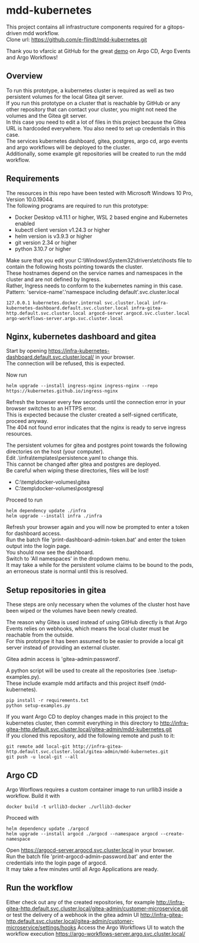 # mdd-kubernetes
This project contains all infrastructure components required for a gitops-driven mdd workflow.  
Clone url: https://github.com/e-flindt/mdd-kubernetes.git  

Thank you to vfarcic at GitHub for the great [demo](https://github.com/vfarcic/argo-combined-demo) on Argo CD, Argo Events and Argo Workflows!

## Overview

To run this prototype, a kubernetes cluster is required as well as two persistent volumes for the local Gitea git server.  
If you run this prototype on a cluster that is reachable by GitHub or any other repository that can contact your cluster, you might not need the volumes and the Gitea git server.  
In this case you need to edit a lot of files in this project because the Gitea URL is hardcoded everywhere.
You also need to set up credentials in this case.  
The services kubernetes dashboard, gitea, postgres, argo cd, argo events and argo workflows will be deployed to the cluster.  
Additionally, some example git repositories will be created to run the mdd workflow.

## Requirements

The resources in this repo have been tested with Microsoft Windows 10 Pro, Version 10.0.19044.  
The following programs are required to run this prototype:

- Docker Desktop v4.11.1 or higher, WSL 2 based engine and Kubernetes enabled
- kubectl client version v1.24.3 or higher
- helm version is v3.9.3 or higher
- git version 2.34 or higher
- python 3.10.7 or higher

Make sure that you edit your C:\Windows\System32\drivers\etc\hosts file to contain the following hosts pointing towards the cluster.  
These hostnames depend on the service names and namespaces in the cluster and are not defined by Ingress.  
Rather, Ingress needs to conform to the kubernetes naming in this case.  
Pattern: 'service-name'.'namespace including default'.svc.cluster.local  
```
127.0.0.1 kubernetes.docker.internal svc.cluster.local infra-kubernetes-dashboard.default.svc.cluster.local infra-gitea-http.default.svc.cluster.local argocd-server.argocd.svc.cluster.local argo-workflows-server.argo.svc.cluster.local
```

## Nginx, kubernetes dashboard and gitea

Start by opening https://infra-kubernetes-dashboard.default.svc.cluster.local/ in your browser.  
The connection will be refused, this is expected.  

Now run 
```
helm upgrade --install ingress-nginx ingress-nginx --repo https://kubernetes.github.io/ingress-nginx
``` 
Refresh the browser every few seconds until the connection error in your browser switches to an HTTPS error.  
This is expected because the cluster created a self-signed certificate, proceed anyway.  
The 404 not found error indicates that the nginx is ready to serve ingress resources.  

The persistent volumes for gitea and postgres point towards the following directories on the host (your computer).  
Edit .\infra\templates\persistence.yaml to change this.  
This cannot be changed after gitea and postgres are deployed.  
Be careful when wiping these directories, files will be lost!  
- C:\temp\docker-volumes\gitea
- C:\temp\docker-volumes\postgresql

Proceed to run
```
helm dependency update ./infra
helm upgrade --install infra ./infra
```
Refresh your browser again and you will now be prompted to enter a token for dashboard access.  
Run the batch file 'print-dashboard-admin-token.bat' and enter the token output into the login page.  
You should now see the dashboard.  
Switch to 'All namespaces' in the dropdown menu.  
It may take a while for the persistent volume claims to be bound to the pods, an erroneous state is normal until this is resolved.  

## Setup repositories in gitea

These steps are only necessary when the volumes of the cluster host have been wiped or the volumes have been newly created.  

The reason why Gitea is used instead of using GitHub directly is that Argo Events relies on webhooks, which means the local cluster must be reachable from the outside.  
For this prototype it has been assumed to be easier to provide a local git server instead of providing an external cluster.

Gitea admin access is 'gitea-admin:password'.

A python script will be used to create all the repositories (see .\setup-examples.py).  
These include example mdd artifacts and this project itself (mdd-kubernetes).
```
pip install -r requirements.txt
python setup-examples.py 
```

If you want Argo CD to deploy changes made in this project to the kubernetes cluster, then commit everything in this directory to http://infra-gitea-http.default.svc.cluster.local/gitea-admin/mdd-kubernetes.git  
If you cloned this repository, add the following remote and push to it:
```
git remote add local-git http://infra-gitea-http.default.svc.cluster.local/gitea-admin/mdd-kubernetes.git
git push -u local-git --all
```

## Argo CD

Argo Worflows requires a custom container image to run urllib3 inside a workflow.
Build it with
```
docker build -t urllib3-docker ./urllib3-docker
```

Proceed with 
```
helm dependency update ./argocd
helm upgrade --install argocd ./argocd --namespace argocd --create-namespace
```
Open https://argocd-server.argocd.svc.cluster.local in your browser.  
Run the batch file 'print-argocd-admin-password.bat' and enter the credentials into the login page of argocd.  
It may take a few minutes until all Argo Applications are ready.

## Run the workflow

Either check out any of the created repositories, for example http://infra-gitea-http.default.svc.cluster.local/gitea-admin/customer-microservice.git or test the delivery of a webhook in the gitea admin UI http://infra-gitea-http.default.svc.cluster.local/gitea-admin/customer-microservice/settings/hooks
Access the Argo Workflows UI to watch the workflow execution https://argo-workflows-server.argo.svc.cluster.local/
